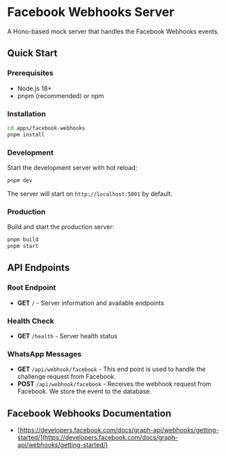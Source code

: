 # Facebook Webhooks Server

A Hono-based mock server that handles the Facebook Webhooks events.

## Quick Start

### Prerequisites

- Node.js 18+
- pnpm (recommended) or npm

### Installation

```bash
cd apps/facebook-webhooks
pnpm install
```

### Development

Start the development server with hot reload:

```bash
pnpm dev
```

The server will start on `http://localhost:5001` by default.

### Production

Build and start the production server:

```bash
pnpm build
pnpm start
```

## API Endpoints

### Root Endpoint

- **GET** `/` - Server information and available endpoints

### Health Check

- **GET** `/health` - Server health status

### WhatsApp Messages

- **GET** `/api/webhook/facebook` - This end point is used to handle the challenge request from Facebook.
- **POST** `/api/webhook/facebook` - Receives the webhook request from Facebook. We store the event to the database.

## Facebook Webhooks Documentation

- [https://developers.facebook.com/docs/graph-api/webhooks/getting-started/](https://developers.facebook.com/docs/graph-api/webhooks/getting-started/)
